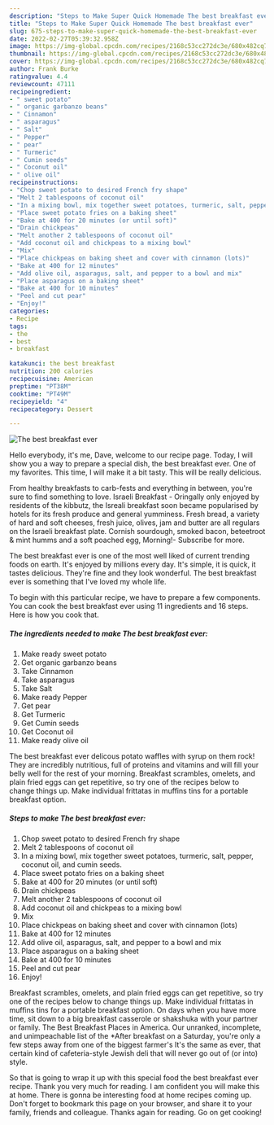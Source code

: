 ```yaml
---
description: "Steps to Make Super Quick Homemade The best breakfast ever"
title: "Steps to Make Super Quick Homemade The best breakfast ever"
slug: 675-steps-to-make-super-quick-homemade-the-best-breakfast-ever
date: 2022-02-27T05:39:32.958Z
image: https://img-global.cpcdn.com/recipes/2168c53cc272dc3e/680x482cq70/the-best-breakfast-ever-recipe-main-photo.jpg
thumbnail: https://img-global.cpcdn.com/recipes/2168c53cc272dc3e/680x482cq70/the-best-breakfast-ever-recipe-main-photo.jpg
cover: https://img-global.cpcdn.com/recipes/2168c53cc272dc3e/680x482cq70/the-best-breakfast-ever-recipe-main-photo.jpg
author: Frank Burke
ratingvalue: 4.4
reviewcount: 47111
recipeingredient:
- " sweet potato"
- " organic garbanzo beans"
- " Cinnamon"
- " asparagus"
- " Salt"
- " Pepper"
- " pear"
- " Turmeric"
- " Cumin seeds"
- " Coconut oil"
- " olive oil"
recipeinstructions:
- "Chop sweet potato to desired French fry shape"
- "Melt 2 tablespoons of coconut oil"
- "In a mixing bowl, mix together sweet potatoes, turmeric, salt, pepper, coconut oil, and cumin seeds."
- "Place sweet potato fries on a baking sheet"
- "Bake at 400 for 20 minutes (or until soft)"
- "Drain chickpeas"
- "Melt another 2 tablespoons of coconut oil"
- "Add coconut oil and chickpeas to a mixing bowl"
- "Mix"
- "Place chickpeas on baking sheet and cover with cinnamon (lots)"
- "Bake at 400 for 12 minutes"
- "Add olive oil, asparagus, salt, and pepper to a bowl and mix"
- "Place asparagus on a baking sheet"
- "Bake at 400 for 10 minutes"
- "Peel and cut pear"
- "Enjoy!"
categories:
- Recipe
tags:
- the
- best
- breakfast

katakunci: the best breakfast 
nutrition: 200 calories
recipecuisine: American
preptime: "PT38M"
cooktime: "PT49M"
recipeyield: "4"
recipecategory: Dessert

---
```



![The best breakfast ever](https://img-global.cpcdn.com/recipes/2168c53cc272dc3e/680x482cq70/the-best-breakfast-ever-recipe-main-photo.jpg)

Hello everybody, it's me, Dave, welcome to our recipe page. Today, I will show you a way to prepare a special dish, the best breakfast ever. One of my favorites. This time, I will make it a bit tasty. This will be really delicious.

From healthy breakfasts to carb-fests and everything in between, you&#39;re sure to find something to love. Israeli Breakfast - Oringally only enjoyed by residents of the kibbutz, the Isreali breakfast soon became popularised by hotels for its fresh produce and general yumminess. Fresh bread, a variety of hard and soft cheeses, fresh juice, olives, jam and butter are all regulars on the Israeli breakfast plate. Cornish sourdough, smoked bacon, beteetroot &amp; mint humms and a soft poached egg, Morning!- Subscribe for more.

The best breakfast ever is one of the most well liked of current trending foods on earth. It's enjoyed by millions every day. It's simple, it is quick, it tastes delicious. They're fine and they look wonderful. The best breakfast ever is something that I've loved my whole life.


To begin with this particular recipe, we have to prepare a few components. You can cook the best breakfast ever using 11 ingredients and 16 steps. Here is how you cook that.

<!--inarticleads1-->

##### The ingredients needed to make The best breakfast ever:

1. Make ready  sweet potato
1. Get  organic garbanzo beans
1. Take  Cinnamon
1. Take  asparagus
1. Take  Salt
1. Make ready  Pepper
1. Get  pear
1. Get  Turmeric
1. Get  Cumin seeds
1. Get  Coconut oil
1. Make ready  olive oil


The best breakfast ever delicous potato waffles with syrup on them rock! They are incredibly nutritious, full of proteins and vitamins and will fill your belly well for the rest of your morning. Breakfast scrambles, omelets, and plain fried eggs can get repetitive, so try one of the recipes below to change things up. Make individual frittatas in muffins tins for a portable breakfast option. 

<!--inarticleads2-->

##### Steps to make The best breakfast ever:

1. Chop sweet potato to desired French fry shape
1. Melt 2 tablespoons of coconut oil
1. In a mixing bowl, mix together sweet potatoes, turmeric, salt, pepper, coconut oil, and cumin seeds.
1. Place sweet potato fries on a baking sheet
1. Bake at 400 for 20 minutes (or until soft)
1. Drain chickpeas
1. Melt another 2 tablespoons of coconut oil
1. Add coconut oil and chickpeas to a mixing bowl
1. Mix
1. Place chickpeas on baking sheet and cover with cinnamon (lots)
1. Bake at 400 for 12 minutes
1. Add olive oil, asparagus, salt, and pepper to a bowl and mix
1. Place asparagus on a baking sheet
1. Bake at 400 for 10 minutes
1. Peel and cut pear
1. Enjoy!


Breakfast scrambles, omelets, and plain fried eggs can get repetitive, so try one of the recipes below to change things up. Make individual frittatas in muffins tins for a portable breakfast option. On days when you have more time, sit down to a big breakfast casserole or shakshuka with your partner or family. The Best Breakfast Places in America. Our unranked, incomplete, and unimpeachable list of the *After breakfast on a Saturday, you&#39;re only a few steps away from one of the biggest farmer&#39;s It&#39;s the same as ever, that certain kind of cafeteria-style Jewish deli that will never go out of (or into) style. 

So that is going to wrap it up with this special food the best breakfast ever recipe. Thank you very much for reading. I am confident you will make this at home. There is gonna be interesting food at home recipes coming up. Don't forget to bookmark this page on your browser, and share it to your family, friends and colleague. Thanks again for reading. Go on get cooking!
